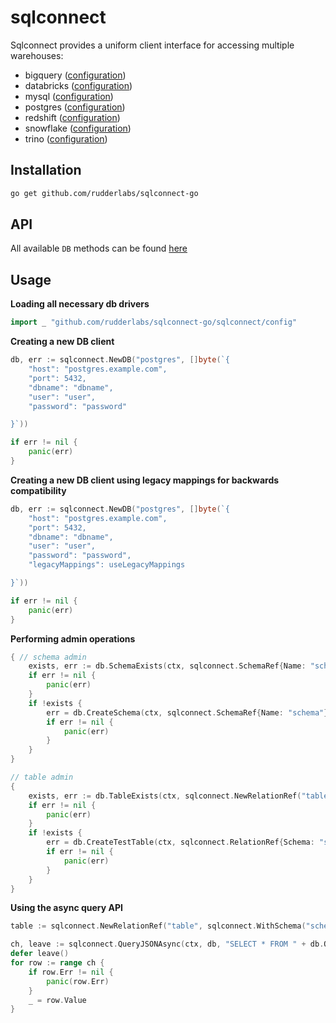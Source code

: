 # sqlconnect

Sqlconnect provides a uniform client interface for accessing multiple warehouses:

- bigquery ([configuration](sqlconnect/internal/bigquery/config.go))
- databricks ([configuration](sqlconnect/internal/databricks/config.go))
- mysql ([configuration](sqlconnect/internal/mysql/config.go))
- postgres ([configuration](sqlconnect/internal/postgres/config.go))
- redshift ([configuration](sqlconnect/internal/postgres/config.go))
- snowflake ([configuration](sqlconnect/internal/snowflake/config.go))
- trino ([configuration](sqlconnect/internal/trino/config.go))

## Installation

```bash
go get github.com/rudderlabs/sqlconnect-go
```

## API

All available `DB` methods can be found [here](sqlconnect/db.go)

## Usage

**Loading all necessary db drivers**
```go
import _ "github.com/rudderlabs/sqlconnect-go/sqlconnect/config"
```

**Creating a new DB client**
```go
db, err := sqlconnect.NewDB("postgres", []byte(`{
    "host": "postgres.example.com",
    "port": 5432,
    "dbname": "dbname",
    "user": "user",
    "password": "password"

}`))

if err != nil {
    panic(err)
}
```

**Creating a new DB client using legacy mappings for backwards compatibility**
```go
db, err := sqlconnect.NewDB("postgres", []byte(`{
    "host": "postgres.example.com",
    "port": 5432,
    "dbname": "dbname",
    "user": "user",
    "password": "password",
    "legacyMappings": useLegacyMappings

}`))

if err != nil {
    panic(err)
}
```


**Performing admin operations**
```go
{ // schema admin
    exists, err := db.SchemaExists(ctx, sqlconnect.SchemaRef{Name: "schema"})
    if err != nil {
        panic(err)
    }
    if !exists {
        err = db.CreateSchema(ctx, sqlconnect.SchemaRef{Name: "schema"})
        if err != nil {
            panic(err)
        }
    }
}

// table admin
{
    exists, err := db.TableExists(ctx, sqlconnect.NewRelationRef("table", sqlconnect.WithSchema("schema")))
    if err != nil {
        panic(err)
    }
    if !exists {
        err = db.CreateTestTable(ctx, sqlconnect.RelationRef{Schema: "schema", Name: "table"})
        if err != nil {
            panic(err)
        }
    }
}
```

**Using the async query API**
```go
table := sqlconnect.NewRelationRef("table", sqlconnect.WithSchema("schema"))

ch, leave := sqlconnect.QueryJSONAsync(ctx, db, "SELECT * FROM " + db.QuoteTable(table))
defer leave()
for row := range ch {
    if row.Err != nil {
        panic(row.Err)
    }
    _ = row.Value
}
```